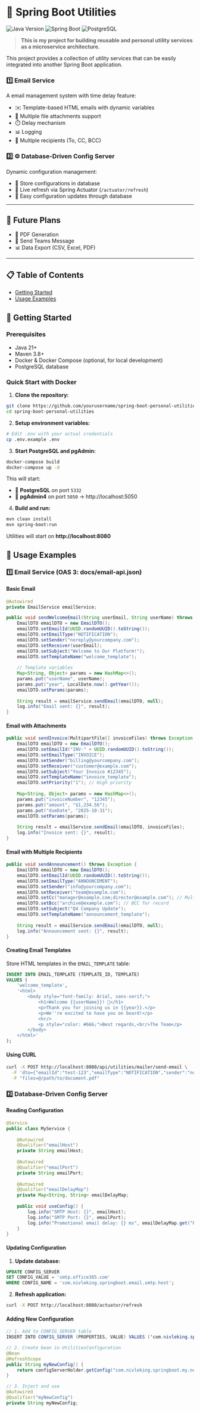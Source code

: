 # 🚀 Spring Boot Utilities

![Java Version](https://img.shields.io/badge/Java-21-brightgreen)
![Spring Boot](https://img.shields.io/badge/Spring%20Boot-3.2.5-green)
![PostgreSQL](https://img.shields.io/badge/PostgreSQL-latest-blue)

> **This is my project for building reusable and personal utility services as a microservice architecture.**

This project provides a collection of utility services that can be easily integrated into another Spring Boot application.

### 1️⃣ Email Service
A email management system with time delay feature:
- ✉️ Template-based HTML emails with dynamic variables
- 📎 Multiple file attachments support
- ⏱️ Delay mechanism
- 📊 Logging
- 👥 Multiple recipients (To, CC, BCC)

### 2️⃣ ⚙️ Database-Driven Config Server
Dynamic configuration management:
- 💾 Store configurations in database
- 🔄 Live refresh via Spring Actuator (`/actuator/refresh`)
- 📝 Easy configuration updates through database

---

## 🔮 Future Plans
- 📄 PDF Generation
- 📱 Send Teams Message
- 📊 Data Export (CSV, Excel, PDF)

---

## 📋 Table of Contents

- [Getting Started](#-getting-started)
- [Usage Examples](#-usage-examples)

## 🚀 Getting Started

### Prerequisites
- Java 21+
- Maven 3.8+
- Docker & Docker Compose (optional, for local development)
- PostgreSQL database

### Quick Start with Docker

1. **Clone the repository:**
```bash
git clone https://github.com/yourusername/spring-boot-personal-utilities.git
cd spring-boot-personal-utilities
```

2. **Setup environment variables:**
```bash
# Edit .env with your actual credentials
cp .env.example .env
```

3. **Start PostgreSQL and pgAdmin:**
```bash
docker-compose build
docker-compose up -d
```

This will start:
- 🐘 **PostgreSQL** on port `5332`
- 🔧 **pgAdmin4** on port `5050` → http://localhost:5050

4. **Build and run:**
```bash
mvn clean install
mvn spring-boot:run
```

Utilities will start on **http://localhost:8080**

## 📝 Usage Examples

### 1️⃣ Email Service (OAS 3: docs/email-api.json)

#### Basic Email

```java
@Autowired
private EmailService emailService;

public void sendWelcomeEmail(String userEmail, String userName) throws Exception {
    EmailDTO emailDTO = new EmailDTO();
    emailDTO.setEmailId(UUID.randomUUID().toString());
    emailDTO.setEmailType("NOTIFICATION");
    emailDTO.setSender("noreply@yourcompany.com");
    emailDTO.setReceiver(userEmail);
    emailDTO.setSubject("Welcome to Our Platform!");
    emailDTO.setTemplateName("welcome_template");
    
    // Template variables
    Map<String, Object> params = new HashMap<>();
    params.put("userName", userName);
    params.put("year", LocalDate.now().getYear());
    emailDTO.setParams(params);
    
    String result = emailService.sendEmail(emailDTO, null);
    log.info("Email sent: {}", result);
}
```

#### Email with Attachments

```java
public void sendInvoice(MultipartFile[] invoiceFiles) throws Exception {
    EmailDTO emailDTO = new EmailDTO();
    emailDTO.setEmailId("INV-" + UUID.randomUUID().toString());
    emailDTO.setEmailType("INVOICE");
    emailDTO.setSender("billing@yourcompany.com");
    emailDTO.setReceiver("customer@example.com");
    emailDTO.setSubject("Your Invoice #12345");
    emailDTO.setTemplateName("invoice_template");
    emailDTO.setPriority("1"); // High priority
    
    Map<String, Object> params = new HashMap<>();
    params.put("invoiceNumber", "12345");
    params.put("amount", "$1,234.56");
    params.put("dueDate", "2025-10-31");
    emailDTO.setParams(params);
    
    String result = emailService.sendEmail(emailDTO, invoiceFiles);
    log.info("Invoice sent: {}", result);
}
```

#### Email with Multiple Recipients

```java
public void sendAnnouncement() throws Exception {
    EmailDTO emailDTO = new EmailDTO();
    emailDTO.setEmailId(UUID.randomUUID().toString());
    emailDTO.setEmailType("ANNOUNCEMENT");
    emailDTO.setSender("info@yourcompany.com");
    emailDTO.setReceiver("team@example.com");
    emailDTO.setCc("manager@example.com;director@example.com"); // Multiple CC
    emailDTO.setBcc("archive@example.com"); // BCC for record
    emailDTO.setSubject("Q4 Company Update");
    emailDTO.setTemplateName("announcement_template");
    
    String result = emailService.sendEmail(emailDTO, null);
    log.info("Announcement sent: {}", result);
}
```

#### Creating Email Templates

Store HTML templates in the `EMAIL_TEMPLATE` table:

```sql
INSERT INTO EMAIL_TEMPLATE (TEMPLATE_ID, TEMPLATE) 
VALUES (
    'welcome_template',
    '<html>
        <body style="font-family: Arial, sans-serif;">
            <h1>Welcome {{userName}}! 👋</h1>
            <p>Thank you for joining us in {{year}}.</p>
            <p>We''re excited to have you on board!</p>
            <hr/>
            <p style="color: #666;">Best regards,<br/>The Team</p>
        </body>
    </html>'
);
```

#### Using CURL

```bash
curl -X POST http://localhost:8080/api/utilities/mailer/send-email \
  -F 'dto={"emailId":"test-123","emailType":"NOTIFICATION","sender":"noreply@example.com","receiver":"user@example.com","subject":"Test Email","templateName":"welcome_template","params":{"userName":"John Doe","year":"2025"}};type=application/json' \
  -F "files=@/path/to/document.pdf"
```

### 2️⃣ Database-Driven Config Server

#### Reading Configuration

```java
@Service
public class MyService {
    
    @Autowired
    @Qualifier("emailHost")
    private String emailHost;
    
    @Autowired
    @Qualifier("emailPort")
    private String emailPort;
    
    @Autowired
    @Qualifier("emailDelayMap")
    private Map<String, String> emailDelayMap;
    
    public void useConfig() {
        log.info("SMTP Host: {}", emailHost);
        log.info("SMTP Port: {}", emailPort);
        log.info("Promotional email delay: {} ms", emailDelayMap.get("PROMOTIONAL"));
    }
}
```

#### Updating Configuration

1. **Update database:**
```sql
UPDATE CONFIG_SERVER 
SET CONFIG_VALUE = 'smtp.office365.com' 
WHERE CONFIG_NAME = 'com.nivleking.springboot.email.smtp.host';
```

2. **Refresh application:**
```bash
curl -X POST http://localhost:8080/actuator/refresh
```

#### Adding New Configuration

```java
// 1. Add to CONFIG_SERVER table
INSERT INTO CONFIG_SERVER (PROPERTIES, VALUE) VALUES ('com.nivleking.springboot.my.new.config', 'my-value');

// 2. Create bean in UtilitiesConfiguration
@Bean
@RefreshScope
public String myNewConfig() {
    return configServerHolder.getConfig("com.nivleking.springboot.my.new.config", "default-value");
}

// 3. Inject and use
@Autowired
@Qualifier("myNewConfig")
private String myNewConfig;
```
